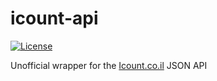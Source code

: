 
# icount-api
<!-- [![Tests](https://github.com/kostagorod/icount-api-wrapper/workflows/Tests/badge.svg?branch=master)](https://github.com/kostagorod/icount-api-wrapper/actions?query=workflow%3ATests) -->
<!-- [![codecov](https://codecov.io/gh/kostagorod/icount-api-wrapper/branch/master/graph/badge.svg)](https://codecov.io/gh/kostagorod/icount-api-wrapper) -->
[![License](https://img.shields.io/github/license/kostagorod/icount-api-wrapper)](https://github.com/KostaGorod/icount-api-wrapper/blob/master/LICENSE.md)
<!-- [![PyPI - Python Version](https://img.shields.io/pypi/pyversions/icount_api-wrapper)](https://pypi.org/project/icount-api-wrapper) -->

<!-- > “quote” -->

Unofficial wrapper for the [Icount.co.il](https://www.icount.co.il) JSON API
